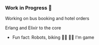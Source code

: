 ### Work in Progress 🚧

Working on bus booking and hotel orders 

Erlang and Elixir to the core 

 * Fun fact: Robots, biking 🚴🏽‍ 🏊🏽‍ I'm game 
 
<!--
**WanjikuMac/WanjikuMac** is a ✨ _special_ ✨ repository because its `README.md` (this file) appears on your GitHub profile.

Here are some ideas to get you started:

- 🔭 I’m currently working on ...
- 🌱 I’m currently learning ...
- 👯 I’m looking to collaborate on ...
- 🤔 I’m looking for help with ...
- 💬 Ask me about ...
- 📫 How to reach me: ...
- 😄 Pronouns: ...
- ⚡ Fun fact: ...
-->
